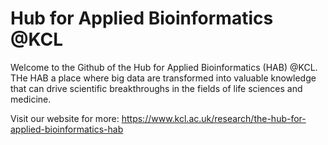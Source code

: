 # Hub for Applied Bioinformatics @KCL

Welcome to the Github of the Hub for Applied Bioinformatics (HAB) @KCL. 
THe HAB a place where big data are transformed into valuable knowledge that can drive scientific breakthroughs in the fields of life sciences and medicine.

Visit our website for more: https://www.kcl.ac.uk/research/the-hub-for-applied-bioinformatics-hab

